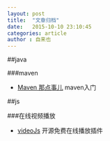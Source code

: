 ```yaml
---
layout: post
title:  "文章归档"
date:   2015-10-10 23:10:45
categories: article
author : 自来也
---
```


##java

###maven
- [Maven 那点事儿](http://my.oschina.net/huangyong/blog/194583) maven入门


##js

###在线视频播放
- [videoJs](https://github.com/videojs/video.js) 开源免费在线播放插件

